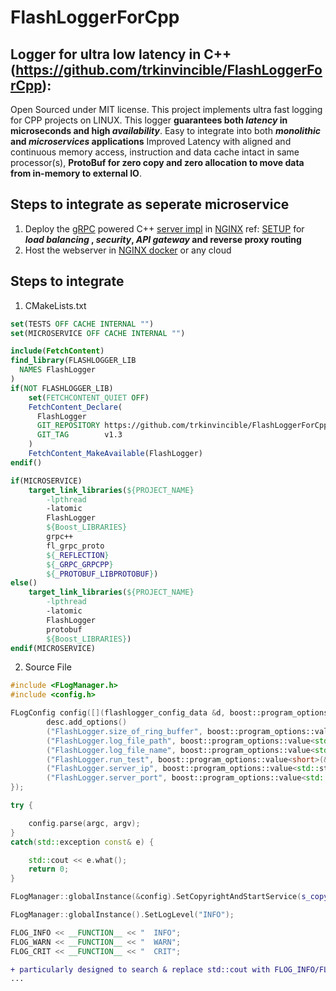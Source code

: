 # FlashLoggerForCpp

## Logger for ultra low latency in C++ (https://github.com/trkinvincible/FlashLoggerForCpp):

Open Sourced under MIT license. This project implements ultra fast logging for CPP projects on LINUX. 
This logger **guarantees both _latency_ in microseconds and high _availability_**. 
Easy to integrate into both **_monolithic_ and _microservices_ applications** 
Improved Latency with aligned and continuous memory access, instruction and data cache intact in same processor(s), 
**ProtoBuf for zero copy and zero allocation to move data from in-memory to external IO**. 

## Steps to integrate as seperate microservice
1. Deploy the [gRPC](https://github.com/grpc/grpc) powered C++ [server impl](https://github.com/trkinvincible/FlashLoggerForCpp-Server) 
in [NGINX](https://www.nginx.com/wp-content/uploads/2018/03/gRPC-nginx-proxy.png)  ref: [SETUP](https://www.nginx.com/blog/nginx-1-13-10-grpc/)
for **_load_ _balancing_ , _security_, _API gateway_ and reverse proxy routing**
2. Host the webserver in [NGINX docker](https://hub.docker.com/_/nginx) or any cloud 

## Steps to integrate 

1. CMakeLists.txt

``` cmake
set(TESTS OFF CACHE INTERNAL "")
set(MICROSERVICE OFF CACHE INTERNAL "")

include(FetchContent)
find_library(FLASHLOGGER_LIB
  NAMES FlashLogger
)
if(NOT FLASHLOGGER_LIB)
    set(FETCHCONTENT_QUIET OFF)
    FetchContent_Declare(
      FlashLogger
      GIT_REPOSITORY https://github.com/trkinvincible/FlashLoggerForCpp.git
      GIT_TAG        v1.3
    )
    FetchContent_MakeAvailable(FlashLogger)
endif()

if(MICROSERVICE)
    target_link_libraries(${PROJECT_NAME}
        -lpthread
        -latomic
        FlashLogger
        ${Boost_LIBRARIES} 
        grpc++
        fl_grpc_proto
        ${_REFLECTION}
        ${_GRPC_GRPCPP}
        ${_PROTOBUF_LIBPROTOBUF})
else()
    target_link_libraries(${PROJECT_NAME}
        -lpthread
        -latomic
        FlashLogger
        protobuf 
        ${Boost_LIBRARIES})
endif(MICROSERVICE)
```
2. Source File
```c++
#include <FLogManager.h>
#include <config.h>

FLogConfig config([](flashlogger_config_data &d, boost::program_options::options_description &desc){
        desc.add_options()
        ("FlashLogger.size_of_ring_buffer", boost::program_options::value<short>(&d.size_of_ring_buffer)->default_value(5), "size of buffer to log")
        ("FlashLogger.log_file_path", boost::program_options::value<std::string>(&d.log_file_path)->default_value("../"), "log file path")
        ("FlashLogger.log_file_name", boost::program_options::value<std::string>(&d.log_file_name)->default_value("flashlog.txt"), "log file name")
        ("FlashLogger.run_test", boost::program_options::value<short>(&d.run_test)->default_value(0), "choose to run test")
        ("FlashLogger.server_ip", boost::program_options::value<std::string>(&d.server_ip)->default_value("localhost"), "microservice server IP")
        ("FlashLogger.server_port", boost::program_options::value<std::string>(&d.server_port)->default_value("50051"), "microservice server port");
});

try {

    config.parse(argc, argv);
}
catch(std::exception const& e) {

    std::cout << e.what();
    return 0;
}

FLogManager::globalInstance(&config).SetCopyrightAndStartService(s_copyright);

FLogManager::globalInstance().SetLogLevel("INFO");

FLOG_INFO << __FUNCTION__ << "  INFO";
FLOG_WARN << __FUNCTION__ << "  WARN";
FLOG_CRIT << __FUNCTION__ << "  CRIT";
```
```diff
+ particularly designed to search & replace std::cout with FLOG_INFO/FLOG_WARN/FLOG_CRIT 
...

